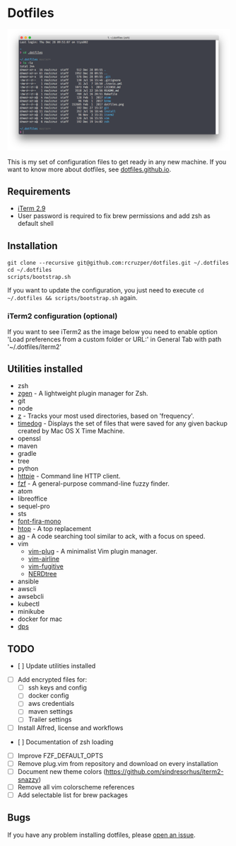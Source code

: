 # Dotfiles

![](https://raw.githubusercontent.com/rcruzper/dotfiles/master/dotfiles.png)

This is my set of configuration files to get ready in any new machine. If you want to know more about dotfiles, see [dotfiles.github.io](https://dotfiles.github.io/).

## Requirements
- [iTerm 2.9](https://iterm2.com/downloads/beta/iTerm2-2_9_20160510.zip)
- User password is required to fix brew permissions and add zsh as default shell

## Installation

```terminal
git clone --recursive git@github.com:rcruzper/dotfiles.git ~/.dotfiles
cd ~/.dotfiles
scripts/bootstrap.sh
```

If you want to update the configuration, you just need to execute `cd ~/.dotfiles && scripts/bootstrap.sh` again.

### iTerm2 configuration (optional)

If you want to see iTerm2 as the image below you need to enable option 'Load preferences from a custom folder or URL:' in General Tab with path '~/.dotfiles/iterm2'

## Utilities installed
- zsh
- [zgen](https://github.com/tarjoilija/zgen) - A lightweight plugin manager for Zsh.
- git
- node
- [z](https://github.com/rupa/z) - Tracks your most used directories, based on 'frequency'.
- [timedog](https://github.com/nlfiedler/timedog) - Displays the set of files that were saved for any given backup created by Mac OS X Time Machine.
- openssl
- maven
- gradle
- tree
- python
- [httpie](https://github.com/jkbrzt/httpie) - Command line HTTP client.
- [fzf](https://github.com/junegunn/fzf) - A general-purpose command-line fuzzy finder.
- atom
- libreoffice
- sequel-pro
- sts
- [font-fira-mono](https://www.fontsquirrel.com/fonts/fira-mono)
- [htop](http://hisham.hm/htop/) - A top replacement
- [ag](https://github.com/ggreer/the_silver_searcher) - A code searching tool similar to ack, with a focus on speed.
- vim
    - [vim-plug](https://github.com/junegunn/vim-plug) - A minimalist Vim plugin manager.
    - [vim-airline](https://github.com/vim-airline/vim-airline)
    - [vim-fugitive](https://github.com/tpope/vim-fugitive)
    - [NERDtree](https://github.com/scrooloose/nerdtree)
- ansible
- awscli
- awsebcli
- kubectl
- minikube
- docker for mac
- [dps](https://github.com/rcruzper/dps)

## TODO
- [ ] Update utilities installed
- [ ] Add encrypted files for:
    - [ ] ssh keys and config
    - [ ] docker config
    - [ ] aws credentials
    - [ ] maven settings
    - [ ] Trailer settings
- [ ] Install Alfred, license and workflows
- [ ] Documentation of zsh loading
- [ ] Improve FZF_DEFAULT_OPTS
- [ ] Remove plug.vim from repository and download on every installation
- [ ] Document new theme colors (https://github.com/sindresorhus/iterm2-snazzy)
- [ ] Remove all vim colorscheme references
- [ ] Add selectable list for brew packages

## Bugs
If you have any problem installing dotfiles, please [open an issue](https://github.com/rcruzper/dotfiles/issues).
